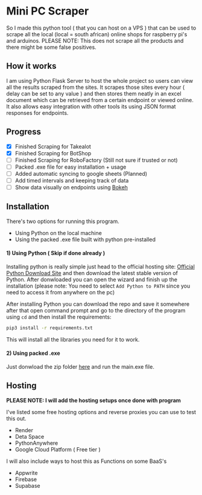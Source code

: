 # Mini PC Scraper

So I made this python tool ( that you can host on a VPS ) that can be used to scrape all the local (local = south african) online shops for raspberry pi's and arduinos. PLEASE NOTE: This does not scrape all the products and there might be some false positives.

## How it works

I am using Python Flask Server to host the whole project so users can view all the results scraped from the sites. It scrapes those sites every hour ( delay can be set to any value ) and then stores them neatly in an excel document which can be retrieved from a certain endpoint or viewed online. It also allows easy integration with other tools its using JSON format responses for endpoints.

## Progress

- [x] Finished Scraping for Takealot
- [x] Finished Scraping for BotShop
- [ ] Finished Scraping for RoboFactory (Still not sure if trusted or not) 
- [ ] Packed .exe file for easy installation + usage
- [ ] Added automatic syncing to google sheets (Planned)
- [ ] Add timed intervals and keeping track of data
- [ ] Show data visually on endpoints using [Bokeh](https://docs.bokeh.org/en/dev-3.0/docs/user_guide/embed.html)

## Installation

There's two options for running this program.
- Using Python on the local machine
- Using the packed .exe file built with python pre-installed

#### 1) Using Python ( Skip if done already )

Installing python is really simple just head to the official hosting site: [Official Python Download Site](https://www.python.org/downloads/) and then download the latest stable version of Python. After donwloaded you can open the wizard and finish up the installation (please note: You need to select `Add Python to PATH` since you need to access it from anywhere on the pc) 

After installing Python you can download the repo and save it somewhere after that open command prompt and go to the directory of the program using `cd` and then install the requirements:

```bash
pip3 install -r requirements.txt
```
This will install all the libraries you need for it to work.

#### 2) Using packed .exe

Just donwload the zip folder [here](https://google.com) and run the main.exe file.

## Hosting

**PLEASE NOTE: I will add the hosting setups once done with program**

I've listed some free hosting options and reverse proxies you can use to test this out.

- Render
- Deta Space
- PythonAnywhere
- Google Cloud Platform ( Free tier )

I will also include ways to host this as Functions on some BaaS's

- Appwrite
- Firebase
- Supabase